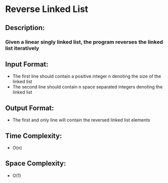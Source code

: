 # Reverse Linked List
## Description:
### Given a linear singly linked list, the program reverses the linked list iteratively
## Input Format:
* The first line should contain a positive integer n denoting the size of the linked list
* The second line should contain n space separated integers denoting the linked list
## Output Format:
* The first and only line will contain the reversed linked list elements
## Time Complexity: 
* O(n)
## Space Complexity: 
* O(1)